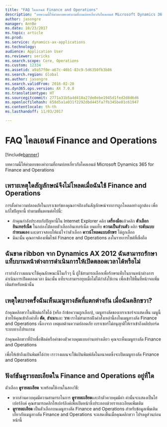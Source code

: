 ```yaml
---
title: "FAQ ไคลเอนต์ Finance and Operations"
description: "บทความนี้ให้คำตอบของคำถามที่ถามบ่อยเกี่ยวกับไคลเอนต์ Microsoft Dynamics 365 for Finance and Operations"
author: jasongre
manager: AnnBe
ms.date: 10/23/2017
ms.topic: article
ms.prod: 
ms.service: dynamics-ax-applications
ms.technology: 
audience: Application User
ms.reviewer: sericks
ms.search.scope: Core, Operations
ms.custom: 12334
ms.assetid: a9a57f0e-a67c-46b1-83c9-5d6350fb3b86
ms.search.region: Global
ms.author: jasongre
ms.search.validFrom: 2016-02-28
ms.dyn365.ops.version: AX 7.0.0
ms.translationtype: HT
ms.sourcegitcommit: 2771a31b5a4d418a27de0ebe1945d1fed2d8d6d6
ms.openlocfilehash: 658d5a1a031f2292dbd445fa7fb345be01c61947
ms.contentlocale: th-th
ms.lasthandoff: 11/03/2017

---
```


# <a name="finance-and-operations-client-faq"></a>FAQ ไคลเอนต์ Finance and Operations

[!include[banner](../includes/banner.md)]


บทความนี้ให้คำตอบของคำถามที่ถามบ่อยเกี่ยวกับไคลเอนต์ Microsoft Dynamics 365 for Finance and Operations

<a name="why-arent-symbols-loaded-when-i-use-finance-and-operations"></a>เพราะเหตุใดสัญลักษณ์จึงไม่โหลดเมื่อฉันใช้ Finance and Operations
-----------------------------------------------------------------

การตั้งค่าความปลอดภัยในเบราเซอร์ของคุณอาจป้องกันสัญลักษณ์จากการถูกโหลดอย่างถูกต้อง เพื่อแก้ไขปัญหานี้ ทำตามขั้นตอนต่อไปนี้:

-   ถ้าคุณกำลังประสบกับปัญหานี้ใน Internet Explorer คลิก **เครื่องมือ**แล้วคลิก **ตัวเลือกอินเทอร์เน็ต**  ในกล่องโต้ตอบตัวเลือกอินเทอร์เน็ต บนแท็บ **ความเป็นส่วนตัว** คลิก **ระดับแบบกำหนดเอง** และตรวจสอบให้แน่ใจว่าตัวเลือก **ดาวน์โหลดแบบอักษร** ได้ถูกเลือก
-   มิฉะนั้น คุณอาจต้องเพิ่มไซต์ Finance and Operations ลงในรายการไซต์ที่เชื่อถือ

## <a name="i-miss-the-ribbon-from-dynamics-ax-2012-can-i-keep-action-pane-tabs-open-all-the-time"></a>ฉันขาด ribbon จาก Dynamics AX 2012 ฉันสามารถรักษาแท็บบานหน้าต่างการดำเนินการให้เปิดตลอดเวลาได้หรือไม่
เรากำลังวางแผนจะใช้คุณลักษณะนี้ในเร็วๆ นี้ ผู้ใช้สามารถเลือกเพื่อรักษาแท็บในบานหน้าต่างการดำเนินการเปิดตลอดเวลา มิฉะนั้น แท็บจะสามารถยุบเมื่อไม่ได้กำลังใช้งาน เพื่อเข้าใช้พื้นที่หน้าจอเพิ่มเติมสำหรับหน้านั้น

## <a name="why-do-i-sometimes-see-different-shortcut-menus-when-i-right-click"></a>เหตุใดบางครั้งฉันเห็นเมนูทางลัดที่แตกต่างกัน เมื่อฉันคลิกขวา?
ถ้าคุณคลิกขวาในฟิลด์แก้ไขได้ (หรือ ถ้าข้อความถูกเลือก), เมนูทางลัดของเบราเซอร์จะแสดงขึ้น เมนูนี้ช่วยให้คุณเข้าถึงคำสั่ง **ตัด**, **สำเนา**และ **วาง** เราไม่สามารถฝังคำสั่งเหล่านี้ลงในเมนูทางลัด Finance and Operations เนื่องจาก เหตุผลด้านความปลอดภัย เบราเซอร์ไม่อนุญาติให้เราเข้าถึงคลิปบอร์ดระบบทางโปรแกรม

ถ้าคุณคลิกขวาที่ป้ายชื่อฟิลด์หรือค่าของตัวควบคุมแบบอ่านอย่างเดียว คุณจะเห็นเมนูทางลัด Finance and Operations

เพื่อให้เข้าถึงแป้นพิมพ์ได้ง่าย เราวางแผนจะใช้แป้นพิมพ์ลัดในอนาคตซึ่งจะเปิดเมนูทางลัด Finance and Operations

## <a name="where-is-the-view-details-functionality-in-finance-and-operations"></a>ฟังก์ชันดูรายละเอียดใน Finance and Operations อยู่ที่ใด
ตัวเลือก **ดูรายละเอียด** จะพร้อมใช้งานในสองวิธี:

-   หากส่วนควบคุมมีความสามารถในการ **ดูรายละเอียด**และถ้าตัวควบคุมมีค่า ค่านั้นจะแสดงเป็นไฮเปอร์ลิงค์ คุณสามารถคลิกไฮเปอร์ลิงค์เพื่อเปิดหน้าซึ่งประกอบด้วยรายละเอียดเพิ่มเติม
-   **ดูรายละเอียด** เป็นตัวเลือกบนเมนูทางลัด Finance and Operations สำหรับข้อมูลเพิ่มเติมเกี่ยวกับเมนูทางลัด Finance and Operations จะแสดงขึ้นเมื่อคุณคลิกขวา โปรดดูส่วนก่อนหน้านี้





